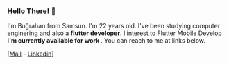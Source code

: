 ### Hello There! 👋

I'm Buğrahan from Samsun. I'm 22 years old. I've been studying computer enginering and also a <b> flutter developer</b>. I interest to Flutter Mobile Develop <b>I'm currently available for work </b>. You can reach to me at links below.

[[Mail](mailto:burahankrmz@gmail.com) - [Linkedin](https://www.linkedin.com/in/burahankrmz/)]
